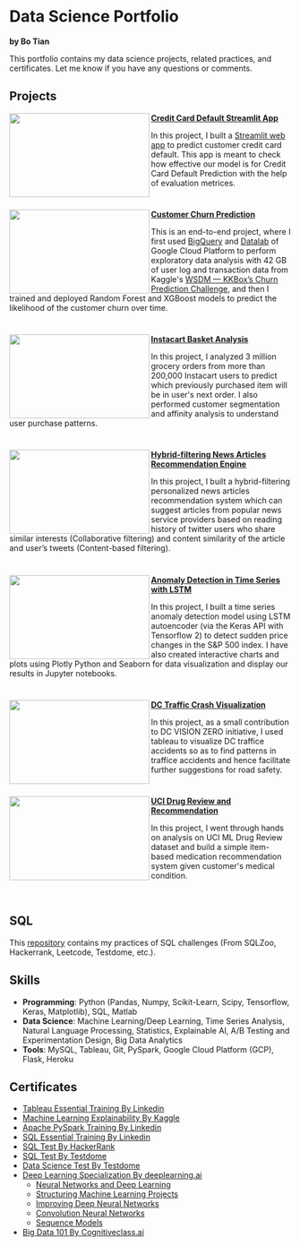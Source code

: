 # Data Science Portfolio

**by Bo Tian**

This portfolio contains my data science projects, related practices, and certificates. Let me know if you have any questions or comments.

## Projects


<img align="left" width="250" height="150" src="https://github.com/tianbo137/My_Portfolio/blob/main/Images/Default-On-Your-Credit-Card-Debt-Without-a-Plan.jpg"> **[Credit Card Default Streamlit App](https://github.com/tianbo137/My_Portfolio/tree/main/Credit_Card_Clients_Default)**

In this project, I built a [Streamlit web app](https://share.streamlit.io/ashaabrizvi/credit_card_clients_default/creditcard.py) to predict customer credit card default. This app is meant to check how effective our model is for Credit Card Default Prediction with the help of evaluation metrices. 


#


<img align="left" width="250" height="150" src="https://github.com/tianbo137/My_Portfolio/blob/main/Images/customer-churn.jpg"> **[Customer Churn Prediction](https://github.com/tianbo137/My_Portfolio/tree/main/Customer%20Churn%20Prediction)**

This is an end-to-end project, where I first used [BigQuery](https://cloud.google.com/bigquery) and [Datalab](https://cloud.google.com/datalab/docs) of Google Cloud Platform to perform exploratory data analysis with 42 GB of user log and transaction data from Kaggle's [WSDM — KKBox’s Churn Prediction Challenge](https://www.kaggle.com/c/kkbox-churn-prediction-challenge), and then I trained and deployed Random Forest and XGBoost models to predict the likelihood of the customer churn over time. 



#

<img align="left" width="250" height="150" src="https://github.com/tianbo137/My_Portfolio/blob/main/Images/instacart.jpg"> **[Instacart Basket Analysis](https://github.com/tianbo137/My_Portfolio/tree/main/Instacart-Market-Basket-Analysis)**

In this project, I analyzed 3 million grocery orders from more than 200,000 Instacart users to predict which previously purchased item will be in user's next order. I also performed customer segmentation and affinity analysis to understand user purchase patterns.



#

<img align="left" width="250" height="150" src="https://github.com/archd3sai/Portfolio/blob/master/Images/1_cEaeMuTvINqIgyYQMSJWUA.jpeg"> **[Hybrid-filtering News Articles Recommendation Engine](https://github.com/archd3sai/News-Articles-Recommendation)**
 
In this project, I built a hybrid-filtering personalized news articles recommendation system which can suggest articles from popular news service providers based on reading history of twitter users who share similar interests (Collaborative filtering) and content similarity of the article and user’s tweets (Content-based filtering).


#

<img align="left" width="250" height="150" src="https://github.com/tianbo137/My_Portfolio/blob/main/Images/time%20series%20anomaly%20detection.jpg"> **[Anomaly Detection in Time Series with LSTM](https://github.com/tianbo137/My_Portfolio/tree/main/Anomaly-Detection-in-Time-Series-Data)** 

In this project,  I built a time series anomaly detection model using LSTM autoencoder (via the Keras API with Tensorflow 2) to detect sudden price changes in the S&P 500 index. I have also created interactive charts and plots using Plotly Python and Seaborn for data visualization and display our results in Jupyter notebooks.


#

<img align="left" width="250" height="150" src="https://github.com/tianbo137/My_Portfolio/blob/main/Images/DC-TRAFFIC1.jpg"> **[DC Traffic Crash Visualization](https://github.com/tianbo137/My_Portfolio/tree/main/Visualizing-DC-Traffic-Crashes)**
 
In this project, as a small contribution to DC VISION ZERO initiative, I used tableau to visualize DC traffice accidents so as to find patterns in traffice accidents and hence facilitate further suggestions for road safety. 



#

<img align="left" width="250" height="150" src="https://github.com/tianbo137/My_Portfolio/blob/main/Images/drug.jpg"> **[UCI Drug Review and Recommendation](https://github.com/tianbo137/My_Portfolio/tree/main/UCI_Drug_Review_and_Recommendation)**
 
In this project, I went through hands on analysis on UCI ML Drug Review dataset and build a simple item-based medication recommendation system given customer's medical condition.

<br />



## SQL

This [repository](https://github.com/tianbo137/SQL) contains my practices of SQL challenges (From SQLZoo, Hackerrank, Leetcode, Testdome, etc.).
 
## Skills

- **Programming**: Python (Pandas, Numpy, Scikit-Learn, Scipy, Tensorflow, Keras, Matplotlib), SQL, Matlab
- **Data Science**: Machine Learning/Deep Learning, Time Series Analysis, Natural Language Processing, Statistics, Explainable AI, A/B Testing and Experimentation Design, Big Data Analytics
- **Tools**: MySQL, Tableau, Git, PySpark, Google Cloud Platform (GCP), Flask, Heroku

## Certificates

- [Tableau Essential Training By Linkedin](https://github.com/archd3sai/Portfolio/blob/master/Certificates/CertificateOfCompletion_Tableau%20Essential%20Training%202020.1.pdf)
- [Machine Learning Explainability By Kaggle](https://github.com/archd3sai/Data-Science-Portfolio-Arch-Desai/blob/master/Certificates/Arch%20Desai%20-%20Machine%20Learning%20Explainability.png)
- [Apache PySpark Training By Linkedin](https://github.com/archd3sai/Data-Science-Portfolio-Arch-Desai/blob/master/Certificates/CertificateOfCompletion_Apache%20Pyspark%20By%20Example%20(2).pdf)
- [SQL Essential Training By Linkedin](https://github.com/archd3sai/Data-Science-Portfolio-Arch-Desai/blob/master/Certificates/CertificateOfCompletion_Sql%20Essential%20Training%202018%20(1).pdf)
- [SQL Test By HackerRank](https://www.hackerrank.com/certificates/c0cda4c2f1b5)
- [SQL Test By Testdome](https://www.testdome.com/cert/24cd496af7a24a8489a1fd5de791c392)
- [Data Science Test By Testdome](https://www.testdome.com/cert/124165d7386d4f76be84c240e0547bd3)
- [Deep Learning Specialization By deeplearning.ai](https://github.com/archd3sai/Data-Science-Portfolio-Arch-Desai/blob/master/Certificates/Deep%20Learning%20Specialization.pdf)
    - [Neural Networks and Deep Learning](https://github.com/archd3sai/Data-Science-Portfolio-Arch-Desai/blob/master/Certificates/Neural%20Networks%20and%20Deep%20Learning.pdf)
    - [Structuring Machine Learning Projects](https://github.com/archd3sai/Data-Science-Portfolio-Arch-Desai/blob/master/Certificates/Structuring%20Machine%20Learning%20Projects.pdf)
    - [Improving Deep Neural Networks](https://github.com/archd3sai/Data-Science-Portfolio-Arch-Desai/blob/master/Certificates/Improving%20Deep%20Neural%20Networks.pdf)
    - [Convolution Neural Networks](https://github.com/archd3sai/Data-Science-Portfolio-Arch-Desai/blob/master/Certificates/Convolutional%20Neural%20Networks.pdf)
    - [Sequence Models](https://github.com/archd3sai/Data-Science-Portfolio-Arch-Desai/blob/master/Certificates/Sequence%20Models.pdf)
- [Big Data 101 By Cognitiveclass.ai](https://courses.cognitiveclass.ai/certificates/bfc1df7e5d084a73b84223495263d0fe)
